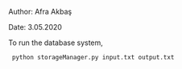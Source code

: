 Author: Afra Akbaş

Date: 3.05.2020

To run the database system,

     python storageManager.py input.txt output.txt
